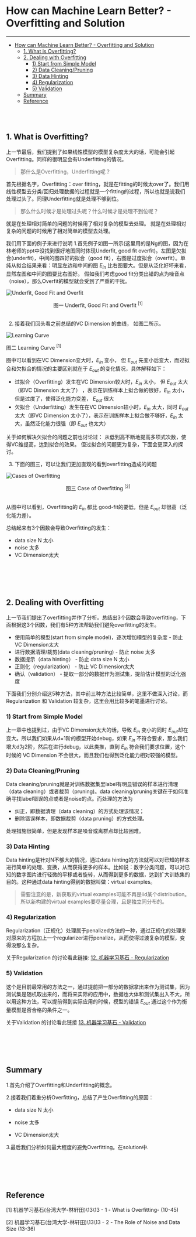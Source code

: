 # How can Machine Learn Better? - Overfitting and Solution
----------------------------------
<!-- TOC depthFrom:1 depthTo:6 withLinks:1 updateOnSave:1 orderedList:0 -->

- [How can Machine Learn Better? - Overfitting and Solution](#how-can-machine-learn-better-overfitting-and-solution)
	- [1. What is Overfitting?](#1-what-is-overfitting)
	- [2. Dealing with Overfitting](#2-dealing-with-overfitting)
		- [1) Start from Simple Model](#1-start-from-simple-model)
		- [2) Data Cleaning/Pruning](#2-data-cleaningpruning)
		- [3) Data Hinting](#3-data-hinting)
		- [4) Regularization](#4-regularization)
		- [5) Validation](#5-validation)
	- [Summary](#summary)
	- [Reference](#reference)

<!-- /TOC -->

</br></br>


## 1. What is Overfitting?
上一节最后，我们提到了如果线性模型的模型复杂度太大的话，可能会引起Overfitting。同样的很明显会有Underfitting的情况。
> 那什么是Overfitting，Underfitting呢？

首先根据名字，Overfitting：over fitting，就是在fitting的时候太over了。我们用线性模型去分类/回归处理数据的过程就是一个fitting的过程，所以也就是说我们处理过头了。同理Underfitting就是处理不够到位。

> 那么什么时候才是处理过头呢？什么时候才是处理不到位呢？

就是在处理相对简单的问题的时候用了相对复杂的模型去处理。
就是在处理相对复杂的问题的时候用了相对简单的模型去处理。

我们用下面的例子来进行说明
1.首先例子如图一所示(这里用的是Ng的图，因为在林老师的ppt中没找到很好地图同时体现Underfit, good fit overfit)。左图是欠拟合(underfit)，中间的图四好的拟合（good fit），右图是过度拟合（overfit）。单纯从拟合结果来看：明显左边和中间的图 $E_{in}$ 比右图要大。但是从泛化好坏来看，显然左图和中间的图要比右图好。
假如我们考虑good fit分类出错的点为噪音点（noise），那么Overfit的模型就会受到了严重的干扰。

![Underfit, Good Fit and Overfit](https://raw.githubusercontent.com/JasonDean-1/MarkdownPhoto/faeeb6ed9dd42d75c5b4b20d6b9a592c92ce7ece/MachineLearning/Machine%20Learning%20Foundation%20--%20Hsuan-Tien%20Lin%20in%20NTU/chapter11-3%20Underfit%20Good%20Fit%20and%20Overfit.png)
<center> 图一 Underfit, Good Fit and Overfit <sup>[1]</sup></center>
</br>


2. 接着我们回头看之前总结的VC Dimension 的曲线， 如图二所示。

![Learning Curve](https://raw.githubusercontent.com/JasonDean-1/MarkdownPhoto/17974844acd6bf87d8cf4d68731f9d4cade5b450/MachineLearning/Machine%20Learning%20Foundation%20--%20Hsuan-Tien%20Lin%20in%20NTU/chapter11-2%20Learning%20Curve%20.png)

图二 Learning Curve <sup>[1]</sup>
</br>

图中可以看到在VC Dimension变大时，$E_{in}$ 变小， 但 $E_{out}$ 先变小后变大，而过拟合和欠拟合的情况的主要区别就在于 $E_{out}$ 的变化情况，具体解释如下：
- 过拟合（Overfitting）发生在VC Dimension较大时，$E_{in}$ 太小， 但 $E_{out}$ 太大（即VC Dimension 太大了） ，表示在训练样本上拟合做的很好，$E_{in}$ 太小，但是过度了，使得泛化能力变差， $E_{out}$ 很大
- 欠拟合（Underfitting）发生在在VC Dimension较小时，$E_{in}$ 太大，同时 $E_{out}$ 太大（即VC Dimension 太小了），表示在训练样本上拟合做不够好，$E_{in}$ 太大，虽然泛化能力很强（即 $E_{out}$ 也太大）

关于如何解决欠拟合的问题之前也讨论过： 从低到高不断地提高多项式次数，使得VC维提高，达到拟合的效果。
但过拟合的问题更为复杂，下面会更深入的探讨。


3. 下面的图三，可以让我们更加直观的看到overfitting造成的问题

![Cases of Overfitting](https://raw.githubusercontent.com/JasonDean-1/MarkdownPhoto/9cbdf35a9838985e1f889100ce389c4d316cc0f0/MachineLearning/Machine%20Learning%20Foundation%20--%20Hsuan-Tien%20Lin%20in%20NTU/chapter11-4%20Case%20of%20Overfitting.png)
<center> 图三 Case of Overfitting <sup>[2]</sup></center>
</br>

从图中可以看到，Overfitting的 $E_{in}$ 都比 good-fit的要低，但是 $E_{out}$ 却很高（泛化能力差）。


总结起来有3个因数会导致Overfitting的发生：
- data size N 太小
- noise 太多
- VC Dimension太大

</br></br>
----------------------------------


## 2. Dealing with Overfitting
上一节我们提出了overfitting并作了分析。总结出3个因数会导致overfitting，下面根据这3个因数，我们有5种方法帮助我们避免overfitting的发生。

- 使用简单的模型(start from simple model)，逐次增加模型的复杂度 - 防止 VC Dimension太大
- 进行数据清理/裁剪(data cleaning/pruning) - 防止 noise 太多
- 数据提示（data hinting） - 防止 data size N 太小
- 正则化（regularization） - 防止 VC Dimension太大
- 确认（validation） - 提取一部分的数据作为测试集，提前估计模型的泛化强度


下面我们分别介绍这5种方法，其中前三种方法比较简单，这里不做深入讨论，而 Regularization 和 Validation 较复杂，这里会用比较多的笔墨进行讨论。

### 1) Start from Simple Model
上一章中也提到过，由于VC Dimension太大的话，导致 $E_{in}$ 变小的同时 $E_{out}$却在变大。所以我们如果从d=1阶的模型开始debug，如果 $E_{in}$ 不符合要求，那么我们增大d为2阶，然后在进行debug，以此类推，直到 $E_{in}$ 符合我们要求位置，这个时候的 VC Dimension 不会很大，而且我们也得到泛化能力相对较强的模型。


### 2) Data Cleaning/Pruning
Data cleaning/pruning就是对训练数据集里label有明显错误的样本进行清理（data cleaning）或者裁剪（pruning)。data cleaning/pruning关键在于如何准确寻找label错误的点或者是noise的点。而处理的方法为
- 纠正，即数据清理（data cleaning）的方式处理该情况；
- 删除错误样本，即数据裁剪（data pruning）的方式处理。

处理措施很简单，但是发现样本是噪音或离群点却比较困难。


### 3) Data Hinting
Data hinting是针对N不够大的情况，通过data hinting的方法就可以对已知的样本进行简单的处理、变换，从而获得更多的样本。比如说：数字分类问题，可以对已知的数字图片进行轻微的平移或者旋转，从而得到更多的数据，达到扩大训练集的目的。这种通过data hinting得到的数据叫做：virtual examples。

> 需要注意的是，新获取的virtual examples可能不再是iid某个distribution。所以新构建的virtual examples要尽量合理，且是独立同分布的。

### 4) Regularization
Regularization（正规化）处理属于penalized方法的一种，通过正规化的处理来对原来的方程加上一个regularizer进行penalize，从而使得过渡复杂的模型，变得没那么复杂。

关于Regularization 的讨论看此链接:
[12. 机器学习基石 - Regularization](blog.csdn.net/jasonwoolf/article/details/78222996)

### 5) Validation
这个是目前最常用的方法之一，通过提前把一部分的数据拿出来作为测试集，因为测试集是随机取出来的，而将来实际的应用中，数据也大体和测试集出入不大，所以用这种方法，可以提前得到实际应用的时候，模型的错误 $E_{out}$ 通过这个作为衡量模型是否合格的条件之一。

关于Validation 的讨论看此链接
[13. 机器学习基石 - Validation](http://blog.csdn.net/jasonwoolf/article/details/78223014)




</br></br>
----------------------------------

## Summary
1.首先介绍了Overfitting和Underfitting的概念。

2.接着我们着重分析Overfitting，总结了产生Overfitting的原因：

- data size N 太小

- noise 太多

- VC Dimension太大

3.最后我们分析如何最大程度的避免Overfitting。在solution中.



</br></br>
----------------------------------

## Reference
[1] 机器学习基石(台湾大学-林轩田)\13\13 - 1 - What is Overfitting- (10-45)

[2] 机器学习基石(台湾大学-林轩田)\13\13 - 2 - The Role of Noise and Data Size (13-36)
